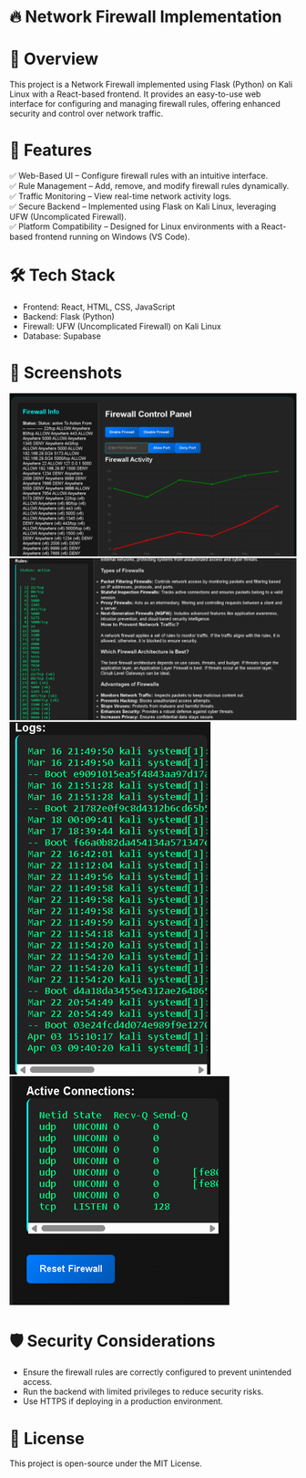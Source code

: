 # 🔥 Network Firewall Implementation

# 📌 Overview
This project is a Network Firewall implemented using Flask (Python) on Kali Linux with a React-based frontend. It provides an easy-to-use web interface for configuring and managing firewall rules, offering enhanced security and control over network traffic.

# 🚀 Features
✅ Web-Based UI – Configure firewall rules with an intuitive interface.\
✅ Rule Management – Add, remove, and modify firewall rules dynamically.\
✅ Traffic Monitoring – View real-time network activity logs.\
✅ Secure Backend – Implemented using Flask on Kali Linux, leveraging UFW (Uncomplicated Firewall).\
✅ Platform Compatibility – Designed for Linux environments with a React-based frontend running on Windows (VS Code).

# 🛠️ Tech Stack
* Frontend: React, HTML, CSS, JavaScript
* Backend: Flask (Python)
* Firewall: UFW (Uncomplicated Firewall) on Kali Linux
* Database: Supabase

# 📸 Screenshots
![image alt](https://github.com/NaveenNickey/Network-Firewall/blob/3dcf84f216f84c62a539822cc25ab7d1e0b99cc2/Project_FrontEnd/Screenshot%202025-04-03%20104410.png)
![image alt](https://github.com/NaveenNickey/Network-Firewall/blob/3dcf84f216f84c62a539822cc25ab7d1e0b99cc2/Project_FrontEnd/Screenshot%202025-04-03%20104427.png)
![image alt](https://github.com/NaveenNickey/Network-Firewall/blob/3dcf84f216f84c62a539822cc25ab7d1e0b99cc2/Project_FrontEnd/Screenshot%202025-04-03%20104447.png)
![image alt](https://github.com/NaveenNickey/Network-Firewall/blob/3dcf84f216f84c62a539822cc25ab7d1e0b99cc2/Project_FrontEnd/Screenshot%202025-04-03%20104456.png)

# 🛡️ Security Considerations
* Ensure the firewall rules are correctly configured to prevent unintended access.
* Run the backend with limited privileges to reduce security risks.
* Use HTTPS if deploying in a production environment.

# 📄 License
This project is open-source under the MIT License.
